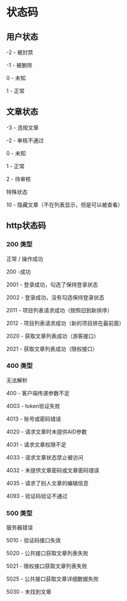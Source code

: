 # 状态码

## 用户状态

-2 - 被封禁

-1 - 被删除

0 - 未知

1 - 正常

## 文章状态

-3 - 违规文章

-2 - 审核不通过

0 - 未知

1 - 正常

2 - 待审核

特殊状态

10 - 隐藏文章（不在列表显示，但是可以被查看）



## http状态码

### 200 类型

正常 / 操作成功

200 -成功

2001 - 登录成功，勾选了保持登录状态

2002 - 登录成功，没有勾选保持登录状态

2011 - 项目列表请求成功（按照旧到新排序）

2012 - 项目列表请求成功（新的项目排在最前面）

2020 - 获取文章列表成功（游客接口）

2021 - 获取文章列表成功（限权接口）

### 400 类型

无法解析

400 - 客户端传递参数不足

4003 - token验证失败

4013 - 账号或密码错误

4020 - 请求文章时未提供AID参数

4031 - 请求文章权限不足

4033 - 请求文章状态禁止被访问

4032 - 未提供文章密码或文章密码错误

4035 - 请求了别人文章的编辑信息

4093 - 验证码验证不通过

### 500 类型

服务器错误

5010 - 验证码接口失效

5020 - 公共接口获取文章列表失败

5021 - 限权接口获取文章列表失败

5025 - 公共接口获取文章详细数据失败

5030 - 未找到文章

